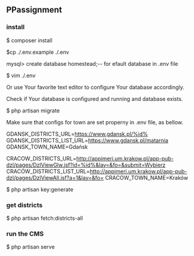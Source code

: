 ## PPassignment
### install
$ composer install

$cp ./.env.example ./.env

mysql> create database homestead;-- for efault database in .env file 

$ vim ./.env

Or use Your favorite text editor to configure Your database accordingly.

Check if Your database is configured and running and database exists.

$ php artisan migrate

Make sure that configs for town are set properny in .env file, as bellow.

GDANSK_DISTRICTS_URL=https://www.gdansk.pl/%id%
GDANSK_DISTRICTS_LIST_URL=https://www.gdansk.pl/matarnia
GDANSK_TOWN_NAME=Gdańsk

CRACOW_DISTRICTS_URL=http://appimeri.um.krakow.pl/app-pub-dzl/pages/DzlViewGlw.jsf?id=%id%&lay=&fo=&submit=Wybierz
CRACOW_DISTRICTS_LIST_URL=http://appimeri.um.krakow.pl/app-pub-dzl/pages/DzlViewAll.jsf?a=1&lay=&fo=
CRACOW_TOWN_NAME=Kraków

$ php artisan key:generate

### get districts
$ php artisan fetch:districts-all
### run the CMS
$ php artisan serve

